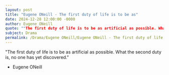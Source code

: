 ```yaml
---
layout: post
title: "Eugene ONeill - The first duty of life is to be as"
date: 2024-12-28 12:00:00 -0000
author: Eugene ONeill
quote: ""The first duty of life is to be as artificial as possible. What the second duty is, no one has yet discovered.""
subject: Drama
permalink: /Drama/Eugene ONeill/Eugene ONeill - The first duty of life is to be as
---
```


"The first duty of life is to be as artificial as possible. What the second duty is, no one has yet discovered."

- Eugene ONeill
